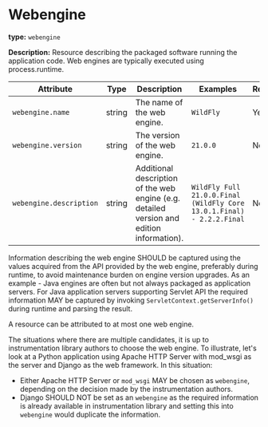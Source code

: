 # Webengine

**type:** `webengine`

**Description:** Resource describing the packaged software running the application code. Web engines are typically executed using process.runtime.

<!-- semconv webengine_resource -->
| Attribute  | Type | Description  | Examples  | Required |
|---|---|---|---|---|
| `webengine.name` | string | The name of the web engine. | `WildFly` | Yes |
| `webengine.version` | string | The version of the web engine. | `21.0.0` | No |
| `webengine.description` | string | Additional description of the web engine (e.g. detailed version and edition information). | `WildFly Full 21.0.0.Final (WildFly Core 13.0.1.Final) - 2.2.2.Final` | No |
<!-- endsemconv -->

Information describing the web engine SHOULD be captured using the values acquired from the API provided by the web engine, preferably during runtime, to avoid maintenance burden on engine version upgrades. As an example - Java engines are often but not always packaged as application servers. For Java application servers supporting Servlet API the required information MAY be captured by invoking `ServletContext.getServerInfo()` during runtime and parsing the result.

A resource can be attributed to at most one web engine.

The situations where there are multiple candidates, it is up to instrumentation library authors to choose the web engine. To illustrate, let's look at a Python application using Apache HTTP Server with mod_wsgi as the server and Django as the web framework. In this situation:

* Either Apache HTTP Server or `mod_wsgi` MAY be chosen as `webengine`, depending on the decision made by the instrumentation authors.
* Django SHOULD NOT be set as an `webengine` as the required information is already available in instrumentation library and setting this into `webengine` would duplicate the information.
